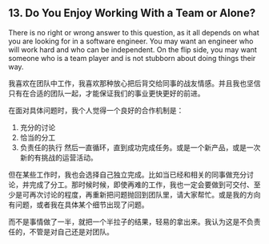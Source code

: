 ## **13. Do You Enjoy Working With a Team or Alone?**

There is no right or wrong answer to this question, as it all depends on what you are looking for in a software engineer. You may want an engineer who will work hard and who can be independent. On the flip side, you may want someone who is a team player and is not stubborn about doing things their way. 




我喜欢在团队中工作，我喜欢那种放心把后背交给同事的战友情感。并且我也坚信只有在合适的团队一起，才能保证我们的事业更快更好的前进。

在面对具体问题时，我个人觉得一个良好的合作机制是：
1. 充分的讨论
2. 恰当的分工
3. 负责任的执行
然后一直循环，直到成功完成任务。或是一个新产品，或是一次新的有挑战的运营活动。

但在某些工作时，我也会选择自己独立完成。比如当已经和相关的同事做充分讨论，并完成了分工。那时候时候，即使再难的工作，我也一定会要做到可交付、至少是可再次讨论的程度，再重新把问题抛回到团队里，请大家帮忙。或是我的方向有问题，或者我在具体某个细节出现了问题。

而不是事情做了一半，就把一个半拉子的结果，轻易的拿出来。我认为这是不负责任的，不管是对自己还是对团队。